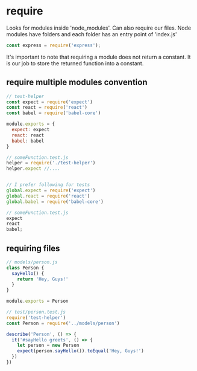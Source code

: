 


# require
Looks for modules inside 'node_modules'. Can also require our files.
Node modules have folders and each folder has an entry point of 'index.js'

```js
const express = require('express');
```
It's important to note that requiring a module does not return a constant. It is our job to store the returned function into a constant.


## require multiple modules convention
```js
// test-helper
const expect = require('expect')
const react = require('react')
const babel = require('babel-core')

module.exports = {
  expect: expect
  react: react
  babel: babel
}

// someFunction.test.js
helper = require('./test-helper')
helper.expect //....


// I prefer following for tests
global.expect = require('expect')
global.react = require('react')
global.babel = require('babel-core')

// someFunction.test.js
expect
react
babel;
```

## requiring files 
```js
// models/person.js
class Person {
  sayHello() {
    return 'Hey, Guys!'
  }
}

module.exports = Person

// test/person.test.js
require('test-helper')
const Person = require('../models/person')

describe('Person', () => {
  it('#sayHello greets', () => {
    let person = new Person
    expect(person.sayHello()).toEqual('Hey, Guys!')    
  })
})
```

